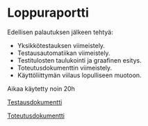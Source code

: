 # Loppuraportti

Edellisen palautuksen jälkeen tehtyä:

 - Yksikkötestauksen viimeistely.
 - Testausautomatiikan viimeistely.
 - Testitulosten taulukointi ja graafinen esitys.
 - Toteutusdokumenttin viimeistely.
 - Käyttöliittymän viilaus lopulliseen muotoon.

Aikaa käytetty noin 20h

[Testausdokumentti](Testaus.md)

[Toteutusdokumentti](Toteutus.md)
